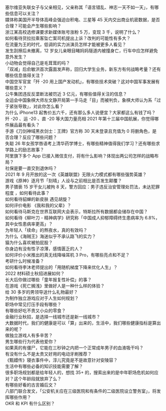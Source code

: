 塞尔维亚失联女子与父亲相见，父亲称其「语言错乱、神志一天不如一天」，有哪些信息可以关注？  
媒体称美国开半导体高峰会强迫台积电、三星等 45 天内交出商业机密数据，是否合理？可能会产生哪些影响？  
浙江某高校选修课要求新媒体账号涨粉 5 万，变现 3 千，说明了什么？  
如何看待货拉拉乘客坠亡案司机提出上诉？改判的可能性有多大？  
在流量为王的时代，低调的实力派演员怎样才能被更多人看见？  
发生刮擦后未撤离，12 岁女儿亲眼目睹妈妈隧道内被撞身亡，行车中应怎样避免意外发生？  
小动物会觉得自己是毛茸茸的吗？  
「双减」后俞敏洪首次露面发声称，回归大学生业务，新东方有何战略考量？还有哪些信息值得关注？  
中国空军官宣「歼 -20 用上国产发动机」，有哪些技术突破？这对中国军事发展有哪些意义？  
公牛集团违反反垄断法被罚近 3 亿元，有哪些值得关注的信息？  
全运会中国象棋大师左文静开局第一手马走「目」而被判负，象棋大师认为系「过于紧张导致」，对此你怎么看？  
为什么 iPhone13 起售价五六千，还有那么多人说便宜？大家都这么有钱了吗？  
歼 -20 、运 -20 、直 -20 等大国力量亮相 2021 年第十三届中国航展，你觉得哪件展品最有看头？  
手游《刀剑神域黑衣剑士：王牌》官方称 30 天未登录且充值为 0 将删角色，是否合理？反应了哪些问题？  
失聪 26 年女孩学唇语考上清华药学博士，有哪些精神值得我们学习？还有哪些求学路上的励志故事？  
阿里旗下多个 App 已接入微信支付，将有什么影响？体现出两公司怎样的战略布局？  
社保是要一直交到退休吗？  
2021 年 9 月开放的这一次《英雄联盟》无限火力模式都有哪些强势英雄？  
游戏《原神》逐月节「刻晴」人设与之前相比是否发生颠覆？  
男子猥亵 15 岁干女儿被拘 8 天，警方回应：男子违反治安管理处罚法，未达犯罪程度 ，如何看待此事？  
如何看待貂蝉的新皮肤 遇见胡旋？  
如何评价电影 《我和我的父辈》？  
如何看待马斯克在世界互联网大会表示，特斯拉所有数据都会储存在中国？  
如何看待《柳叶刀 - 精神病学》研究称「中国成人抑郁障碍终生患病率为 6.8%，其中女性患病率更高」？  
为年轻人「续命」的熬夜水，真的有效吗？  
为什么《海贼王》海迷似乎不承认路飞的实力？  
猫为什么喜欢被拍屁股？  
你身边有没有性子凉薄，感情匮乏的人？  
如何评价小米推出的真无线降噪耳机 3 Pro，有哪些亮点和不足？  
考研什么时候准备？  
如何看待李沐老师提出的「用随机梯度下降来优化人生」？  
2022 材料硕士秋招进展如何？  
长大后你做过哪些「童年报复性补偿」的事？  
在游戏《死亡搁浅》里做好人是一种什么样的体验？  
给 30 多岁的男领导送什么礼物最好？  
为制作独立游戏应对于人生如何规划？  
职场中常见打压手段有哪些？  
有哪些好吃不贵又小众的零食？  
金融行业秋招，是选择一线城市还是新一线城市？  
大数据时代，我们的健康是可以「算」出来的，生活中，我们哪些健康指标是算出来的呢？  
做独立游戏人有多辛苦？  
男生哪些行为代表他爱你？  
如果真的有僵尸，它能在三秒钟之内把一个正常成年男子的血液吸干吗？  
有没有什么不是太贵又好用的电动牙刷推荐？  
《甄嬛传》寝衣事件中，淳儿究竟是不是故意针对安陵容？  
生活中有哪些必备的知识技能需要了解？  
很多职场规划都是给年轻人的，想找 35+ 的，搜索出来的是中年职场危机如何应对？这个年龄段就放弃了么？  
有哪些好看的古言婚后文？  
八部门联合发文，「公安机关应在三级医院和有条件的二级医院设立警务室」，将发挥哪些作用？  
OKR 和 KPI 有什么区别？  
